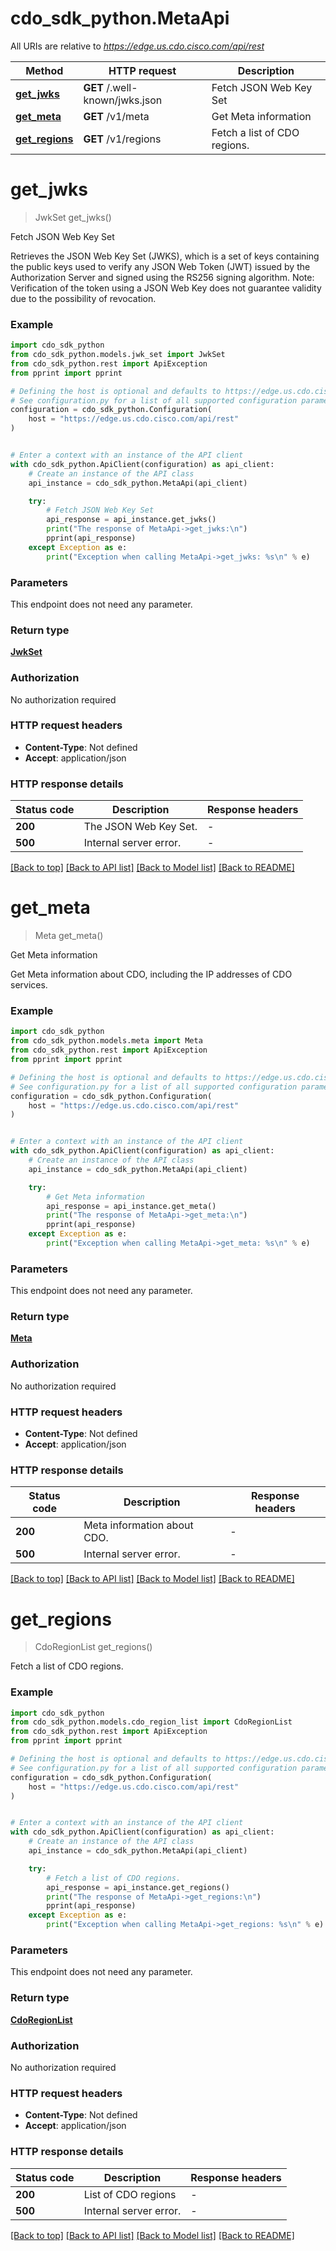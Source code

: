 # cdo_sdk_python.MetaApi

All URIs are relative to *https://edge.us.cdo.cisco.com/api/rest*

Method | HTTP request | Description
------------- | ------------- | -------------
[**get_jwks**](MetaApi.md#get_jwks) | **GET** /.well-known/jwks.json | Fetch JSON Web Key Set
[**get_meta**](MetaApi.md#get_meta) | **GET** /v1/meta | Get Meta information
[**get_regions**](MetaApi.md#get_regions) | **GET** /v1/regions | Fetch a list of CDO regions.


# **get_jwks**
> JwkSet get_jwks()

Fetch JSON Web Key Set

Retrieves the JSON Web Key Set (JWKS), which is a set of keys containing the public keys used to verify any JSON Web Token (JWT) issued by the Authorization Server and signed using the RS256 signing algorithm. Note: Verification of the token using a JSON Web Key does not guarantee validity due to the possibility of revocation.

### Example


```python
import cdo_sdk_python
from cdo_sdk_python.models.jwk_set import JwkSet
from cdo_sdk_python.rest import ApiException
from pprint import pprint

# Defining the host is optional and defaults to https://edge.us.cdo.cisco.com/api/rest
# See configuration.py for a list of all supported configuration parameters.
configuration = cdo_sdk_python.Configuration(
    host = "https://edge.us.cdo.cisco.com/api/rest"
)


# Enter a context with an instance of the API client
with cdo_sdk_python.ApiClient(configuration) as api_client:
    # Create an instance of the API class
    api_instance = cdo_sdk_python.MetaApi(api_client)

    try:
        # Fetch JSON Web Key Set
        api_response = api_instance.get_jwks()
        print("The response of MetaApi->get_jwks:\n")
        pprint(api_response)
    except Exception as e:
        print("Exception when calling MetaApi->get_jwks: %s\n" % e)
```



### Parameters

This endpoint does not need any parameter.

### Return type

[**JwkSet**](JwkSet.md)

### Authorization

No authorization required

### HTTP request headers

 - **Content-Type**: Not defined
 - **Accept**: application/json

### HTTP response details

| Status code | Description | Response headers |
|-------------|-------------|------------------|
**200** | The JSON Web Key Set. |  -  |
**500** | Internal server error. |  -  |

[[Back to top]](#) [[Back to API list]](../README.md#documentation-for-api-endpoints) [[Back to Model list]](../README.md#documentation-for-models) [[Back to README]](../README.md)

# **get_meta**
> Meta get_meta()

Get Meta information

Get Meta information about CDO, including the IP addresses of CDO services.

### Example


```python
import cdo_sdk_python
from cdo_sdk_python.models.meta import Meta
from cdo_sdk_python.rest import ApiException
from pprint import pprint

# Defining the host is optional and defaults to https://edge.us.cdo.cisco.com/api/rest
# See configuration.py for a list of all supported configuration parameters.
configuration = cdo_sdk_python.Configuration(
    host = "https://edge.us.cdo.cisco.com/api/rest"
)


# Enter a context with an instance of the API client
with cdo_sdk_python.ApiClient(configuration) as api_client:
    # Create an instance of the API class
    api_instance = cdo_sdk_python.MetaApi(api_client)

    try:
        # Get Meta information
        api_response = api_instance.get_meta()
        print("The response of MetaApi->get_meta:\n")
        pprint(api_response)
    except Exception as e:
        print("Exception when calling MetaApi->get_meta: %s\n" % e)
```



### Parameters

This endpoint does not need any parameter.

### Return type

[**Meta**](Meta.md)

### Authorization

No authorization required

### HTTP request headers

 - **Content-Type**: Not defined
 - **Accept**: application/json

### HTTP response details

| Status code | Description | Response headers |
|-------------|-------------|------------------|
**200** | Meta information about CDO. |  -  |
**500** | Internal server error. |  -  |

[[Back to top]](#) [[Back to API list]](../README.md#documentation-for-api-endpoints) [[Back to Model list]](../README.md#documentation-for-models) [[Back to README]](../README.md)

# **get_regions**
> CdoRegionList get_regions()

Fetch a list of CDO regions.

### Example


```python
import cdo_sdk_python
from cdo_sdk_python.models.cdo_region_list import CdoRegionList
from cdo_sdk_python.rest import ApiException
from pprint import pprint

# Defining the host is optional and defaults to https://edge.us.cdo.cisco.com/api/rest
# See configuration.py for a list of all supported configuration parameters.
configuration = cdo_sdk_python.Configuration(
    host = "https://edge.us.cdo.cisco.com/api/rest"
)


# Enter a context with an instance of the API client
with cdo_sdk_python.ApiClient(configuration) as api_client:
    # Create an instance of the API class
    api_instance = cdo_sdk_python.MetaApi(api_client)

    try:
        # Fetch a list of CDO regions.
        api_response = api_instance.get_regions()
        print("The response of MetaApi->get_regions:\n")
        pprint(api_response)
    except Exception as e:
        print("Exception when calling MetaApi->get_regions: %s\n" % e)
```



### Parameters

This endpoint does not need any parameter.

### Return type

[**CdoRegionList**](CdoRegionList.md)

### Authorization

No authorization required

### HTTP request headers

 - **Content-Type**: Not defined
 - **Accept**: application/json

### HTTP response details

| Status code | Description | Response headers |
|-------------|-------------|------------------|
**200** | List of CDO regions |  -  |
**500** | Internal server error. |  -  |

[[Back to top]](#) [[Back to API list]](../README.md#documentation-for-api-endpoints) [[Back to Model list]](../README.md#documentation-for-models) [[Back to README]](../README.md)

